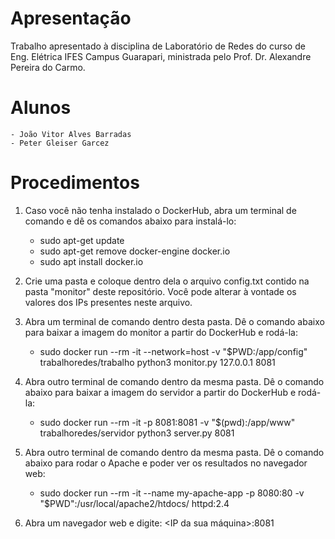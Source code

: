 # Apresentação 
Trabalho apresentado à disciplina de Laboratório de Redes do curso de Eng. Elétrica IFES Campus Guarapari, ministrada pelo Prof. Dr. Alexandre Pereira do Carmo.

# Alunos
    - João Vitor Alves Barradas
    - Peter Gleiser Garcez 

# Procedimentos

1) Caso você não tenha instalado o DockerHub, abra um terminal de comando e dê os comandos abaixo para instalá-lo: 
    - sudo apt-get update
    - sudo apt-get remove docker-engine docker.io
    - sudo apt install docker.io

2) Crie uma pasta e coloque dentro dela o arquivo config.txt contido na pasta "monitor" deste repositório. Você pode alterar à vontade os valores dos IPs presentes neste arquivo. 

3) Abra um terminal de comando dentro desta pasta. Dê o comando abaixo para baixar a imagem do monitor a partir do DockerHub e rodá-la: 
    - sudo docker run --rm -it --network=host -v "$PWD:/app/config" trabalhoredes/trabalho python3 monitor.py 127.0.0.1 8081

4) Abra outro terminal de comando dentro da mesma pasta. Dê o comando abaixo para baixar a imagem do servidor a partir do DockerHub e rodá-la:
    - sudo docker run --rm -it -p 8081:8081 -v "$(pwd):/app/www" trabalhoredes/servidor python3 server.py 8081

5) Abra outro terminal de comando dentro da mesma pasta. Dê o comando abaixo para rodar o Apache e poder ver os resultados no navegador web: 
    - sudo docker run --rm -it --name my-apache-app -p 8080:80 -v "$PWD":/usr/local/apache2/htdocs/ httpd:2.4 

6) Abra um navegador web e digite: <IP da sua máquina>:8081
